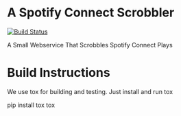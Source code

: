 # A Spotify Connect Scrobbler

[![Build Status](https://travis-ci.org/jeschkies/spotify-connect-scrobbler.svg?branch=master)](https://travis-ci.org/jeschkies/spotify-connect-scrobbler)

A Small Webservice That Scrobbles Spotify Connect Plays

# Build Instructions

We use tox for building and testing. Just install and run tox

  pip install tox
  tox
